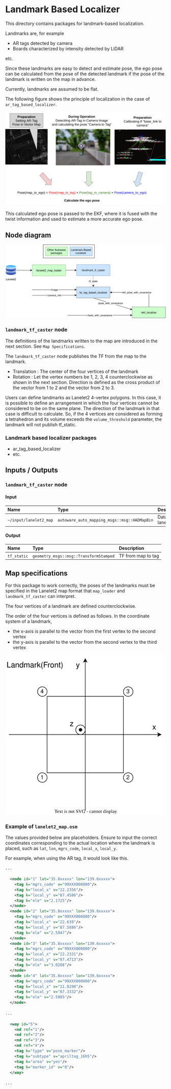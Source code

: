 # Landmark Based Localizer

This directory contains packages for landmark-based localization.

Landmarks are, for example

- AR tags detected by camera
- Boards characterized by intensity detected by LiDAR

etc.

Since these landmarks are easy to detect and estimate pose, the ego pose can be calculated from the pose of the detected landmark if the pose of the landmark is written on the map in advance.

Currently, landmarks are assumed to be flat.

The following figure shows the principle of localization in the case of `ar_tag_based_localizer`.

![principle](./doc_image/principle.png)

This calculated ego pose is passed to the EKF, where it is fused with the twist information and used to estimate a more accurate ego pose.

## Node diagram

![node diagram](./doc_image/node_diagram.drawio.svg)

### `landmark_tf_caster` node

The definitions of the landmarks written to the map are introduced in the next section. See `Map Specifications`.

The `landmark_tf_caster` node publishes the TF from the map to the landmark.

- Translation : The center of the four vertices of the landmark
- Rotation : Let the vertex numbers be 1, 2, 3, 4 counterclockwise as shown in the next section. Direction is defined as the cross product of the vector from 1 to 2 and the vector from 2 to 3.

Users can define landmarks as Lanelet2 4-vertex polygons.
In this case, it is possible to define an arrangement in which the four vertices cannot be considered to be on the same plane. The direction of the landmark in that case is difficult to calculate.
So, if the 4 vertices are considered as forming a tetrahedron and its volume exceeds the `volume_threshold` parameter, the landmark will not publish tf_static.

### Landmark based localizer packages

- ar_tag_based_localizer
- etc.

## Inputs / Outputs

### `landmark_tf_caster` node

#### Input

| Name                   | Type                                         | Description      |
| :--------------------- | :------------------------------------------- | :--------------- |
| `~/input/lanelet2_map` | `autoware_auto_mapping_msgs::msg::HADMapBin` | Data of lanelet2 |

#### Output

| Name        | Type                                   | Description        |
| :---------- | :------------------------------------- | :----------------- |
| `tf_static` | `geometry_msgs::msg::TransformStamped` | TF from map to tag |

## Map specifications

For this package to work correctly, the poses of the landmarks must be specified in the Lanelet2 map format that `map_loader` and `landmark_tf_caster` can interpret.

The four vertices of a landmark are defined counterclockwise.

The order of the four vertices is defined as follows. In the coordinate system of a landmark,

- the x-axis is parallel to the vector from the first vertex to the second vertex
- the y-axis is parallel to the vector from the second vertex to the third vertex

![lanelet2 data structure](./doc_image/lanelet2_data_structure.drawio.svg)

### Example of `lanelet2_map.osm`

The values provided below are placeholders.
Ensure to input the correct coordinates corresponding to the actual location where the landmark is placed, such as `lat`, `lon`, `mgrs_code`, `local_x`, `local_y`.

For example, when using the AR tag, it would look like this.

```xml
...

  <node id="1" lat="35.8xxxxx" lon="139.6xxxxx">
    <tag k="mgrs_code" v="99XXX000000"/>
    <tag k="local_x" v="22.2356"/>
    <tag k="local_y" v="87.4506"/>
    <tag k="ele" v="2.1725"/>
  </node>
  <node id="2" lat="35.8xxxxx" lon="139.6xxxxx">
    <tag k="mgrs_code" v="99XXX000000"/>
    <tag k="local_x" v="22.639"/>
    <tag k="local_y" v="87.5886"/>
    <tag k="ele" v="2.5947"/>
  </node>
  <node id="3" lat="35.8xxxxx" lon="139.6xxxxx">
    <tag k="mgrs_code" v="99XXX000000"/>
    <tag k="local_x" v="22.2331"/>
    <tag k="local_y" v="87.4713"/>
    <tag k="ele" v="3.0208"/>
  </node>
  <node id="4" lat="35.8xxxxx" lon="139.6xxxxx">
    <tag k="mgrs_code" v="99XXX000000"/>
    <tag k="local_x" v="21.8298"/>
    <tag k="local_y" v="87.3332"/>
    <tag k="ele" v="2.5985"/>
  </node>

...

  <way id="5">
    <nd ref="1"/>
    <nd ref="2"/>
    <nd ref="3"/>
    <nd ref="4"/>
    <tag k="type" v="pose_marker"/>
    <tag k="subtype" v="apriltag_16h5"/>
    <tag k="area" v="yes"/>
    <tag k="marker_id" v="0"/>
  </way>

...

```
